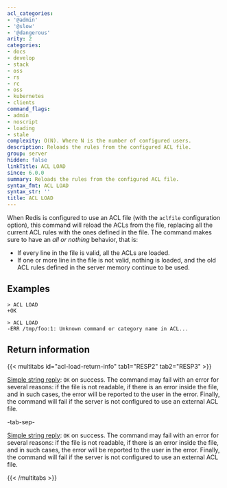 ```yaml
---
acl_categories:
- '@admin'
- '@slow'
- '@dangerous'
arity: 2
categories:
- docs
- develop
- stack
- oss
- rs
- rc
- oss
- kubernetes
- clients
command_flags:
- admin
- noscript
- loading
- stale
complexity: O(N). Where N is the number of configured users.
description: Reloads the rules from the configured ACL file.
group: server
hidden: false
linkTitle: ACL LOAD
since: 6.0.0
summary: Reloads the rules from the configured ACL file.
syntax_fmt: ACL LOAD
syntax_str: ''
title: ACL LOAD
---
```

When Redis is configured to use an ACL file (with the `aclfile` configuration
option), this command will reload the ACLs from the file, replacing all
the current ACL rules with the ones defined in the file. The command makes
sure to have an *all or nothing* behavior, that is:

* If every line in the file is valid, all the ACLs are loaded.
* If one or more line in the file is not valid, nothing is loaded, and the old ACL rules defined in the server memory continue to be used.

## Examples

```
> ACL LOAD
+OK

> ACL LOAD
-ERR /tmp/foo:1: Unknown command or category name in ACL...
```

## Return information

{{< multitabs id="acl-load-return-info" 
    tab1="RESP2" 
    tab2="RESP3" >}}

[Simple string reply](../../develop/reference/protocol-spec#simple-strings): `OK` on success.
The command may fail with an error for several reasons: if the file is not readable, if there is an error inside the file, and in such cases, the error will be reported to the user in the error.
Finally, the command will fail if the server is not configured to use an external ACL file.

-tab-sep-

[Simple string reply](../../develop/reference/protocol-spec#simple-strings): `OK` on success.
The command may fail with an error for several reasons: if the file is not readable, if there is an error inside the file, and in such cases, the error will be reported to the user in the error.
Finally, the command will fail if the server is not configured to use an external ACL file.

{{< /multitabs >}}
